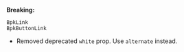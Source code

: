 **Breaking:**

`BpkLink`<br />
`BpkButtonLink`
  - Removed deprecated `white` prop. Use `alternate` instead.